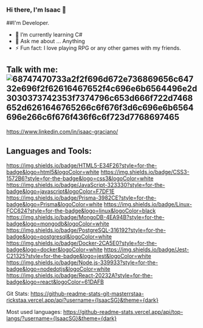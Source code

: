 ### Hi there, I'm Isaac 👋

##I'm Developer.

- 🌱 I’m currently learning C#
- 💬 Ask me about ... Anything
- ⚡ Fun fact: I love playing RPG or any other games with my friends.

## Talk with me:![68747470733a2f2f696d672e736869656c64732e696f2f62616467652f4c696e6b6564496e2d3030373742353f7374796c653d666f722d7468652d6261646765266c6f676f3d6c696e6b6564696e266c6f676f436f6c6f723d7768697465](https://github.com/IsaacSG/IsaacSG/assets/54876928/e204b5ac-7933-4538-9b1c-da2d92dc7b55)
https://www.linkedin.com/in/isaac-graciano/

## Languages and Tools:
https://img.shields.io/badge/HTML5-E34F26?style=for-the-badge&logo=html5&logoColor=white
https://img.shields.io/badge/CSS3-1572B6?style=for-the-badge&logo=css3&logoColor=white
https://img.shields.io/badge/JavaScript-323330?style=for-the-badge&logo=javascript&logoColor=F7DF1E
https://img.shields.io/badge/Prisma-3982CE?style=for-the-badge&logo=Prisma&logoColor=white
https://img.shields.io/badge/Linux-FCC624?style=for-the-badge&logo=linux&logoColor=black
https://img.shields.io/badge/MongoDB-4EA94B?style=for-the-badge&logo=mongodb&logoColor=white
https://img.shields.io/badge/PostgreSQL-316192?style=for-the-badge&logo=postgresql&logoColor=white
https://img.shields.io/badge/Docker-2CA5E0?style=for-the-badge&logo=docker&logoColor=white
https://img.shields.io/badge/Jest-C21325?style=for-the-badge&logo=jest&logoColor=white
https://img.shields.io/badge/Node.js-339933?style=for-the-badge&logo=nodedotjs&logoColor=white
https://img.shields.io/badge/React-20232A?style=for-the-badge&logo=react&logoColor=61DAFB

Git Stats:
https://github-readme-stats-git-masterrstaa-rickstaa.vercel.app/api?username={IsaacSG}&theme={dark}

Most used languages:
https://github-readme-stats.vercel.app/api/top-langs/?username={IsaacSG}&theme={dark}
